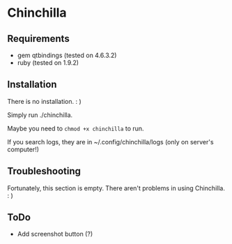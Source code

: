 Chinchilla
============



Requirements
------------
+ gem qtbindings (tested on 4.6.3.2)
+ ruby (tested on 1.9.2)


Installation
------------
There is no installation. : ) 

Simply run ./chinchilla.

Maybe you need to `chmod +x chinchilla` to run.

If you search logs, they are in ~/.config/chinchilla/logs (only on server's computer!)


Troubleshooting
------------
Fortunately, this section is empty. There aren't problems in using Chinchilla. : )


ToDo
------------
+ Add screenshot button (?)

